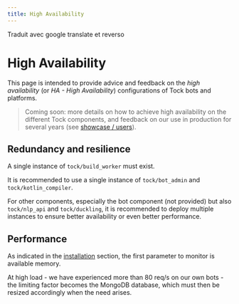 ```yaml
---
title: High Availability
---
```

<!-->Traduit avec google translate et reverso<!-->
# High Availability

This page is intended to provide advice and feedback on the
_high availability_ (or _HA - High Availability_) configurations of Tock bots and platforms.

> Coming soon: more details on how to achieve high availability on the different
>Tock components, and feedback on our use in production for several years
>(see [showcase / users](../../apropos/showcase)).

## Redundancy and resilience

A single instance of `tock/build_worker` must exist.

It is recommended to use a single instance of `tock/bot_admin` and `tock/kotlin_compiler`.

For other components, especially the bot component (not provided) but also `tock/nlp_api` and
`tock/duckling`, it is recommended to deploy multiple instances to ensure better availability
or even better performance.

## Performance

As indicated in the [installation](../installation) section, the first parameter to monitor is
available memory.

At high load - we have experienced more than 80 req/s on our own bots -
the limiting factor becomes the MongoDB database, which must then be resized accordingly
when the need arises.